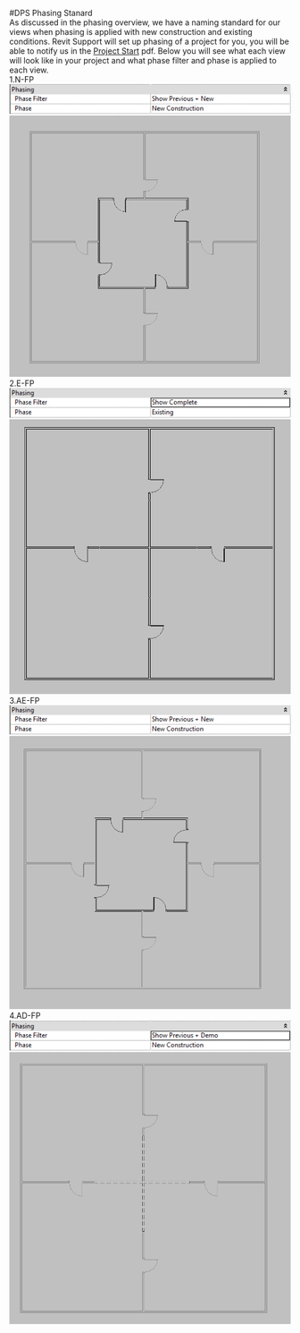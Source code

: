 #DPS Phasing Stanard
<br>
As discussed in the phasing overview, we have a naming standard for our views when phasing is applied with new construction and existing conditions. Revit Support will set up phasing of a project for you, you will be able to notify us in the <a href="/02_DPS Revit Template/2-1_project_start.md">Project Start</a> pdf. 
Below you will see what each view will look like in your project and what phase filter and phase is applied to each view.
<br>
1.N-FP
<br>
<img src="images/6/WorkingPhasing.png">
<br>
<img src="images/6/NFP.png">
<br>
2.E-FP
<br>
<img src="images/6/ExistingWorkingPhasing.png">
<br>
<img src="images/6/EFP.png">
<br>
3.AE-FP
<br>
<img src="images/6/DocumentationPhasing.png">
<br>
<img src="images/6/AEFP.png">
<br>
4.AD-FP
<br>
<img src="images/6/DemolitionPhasing.png">
<br>
<img src="images/6/ADFP.png">
